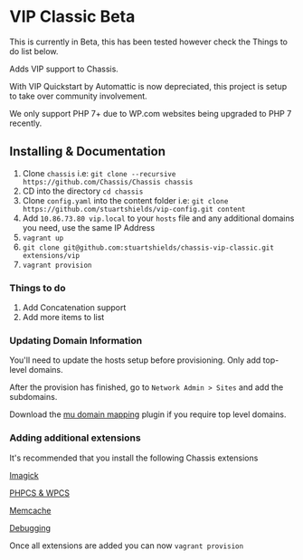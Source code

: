 # VIP Classic Beta

This is currently in Beta, this has been tested however check the Things to do list below.

Adds VIP support to Chassis.

With VIP Quickstart by Automattic is now depreciated, this project is setup to take over community involvement.

We only support PHP 7+ due to WP.com websites being upgraded to PHP 7 recently.

## Installing & Documentation

1. Clone `chassis` i.e: `git clone --recursive https://github.com/Chassis/Chassis chassis`
2. CD into the directory `cd chassis`
2. Clone `config.yaml` into the content folder i.e: `git clone https://github.com/stuartshields/vip-config.git content`
3. Add `10.86.73.80 vip.local` to your `hosts` file and any additional domains you need, use the same IP Address
4. `vagrant up`
5. `git clone git@github.com:stuartshields/chassis-vip-classic.git extensions/vip`
6. `vagrant provision`

### Things to do

1. Add Concatenation support
2. Add more items to list

### Updating Domain Information
You'll need to update the hosts setup before provisioning. Only add top-level domains.

After the provision has finished, go to `Network Admin > Sites` and add the subdomains.

Download the [mu domain mapping](https://wordpress.org/plugins/wordpress-mu-domain-mapping/) plugin if you require top level domains.

### Adding additional extensions
It's recommended that you install the following Chassis extensions

[Imagick](https://github.com/Chassis/Imagick)

[PHPCS & WPCS](https://github.com/Chassis/phpcs)

[Memcache](https://github.com/Chassis/memcache)

[Debugging](https://github.com/Chassis/Debugging)

Once all extensions are added you can now `vagrant provision`
